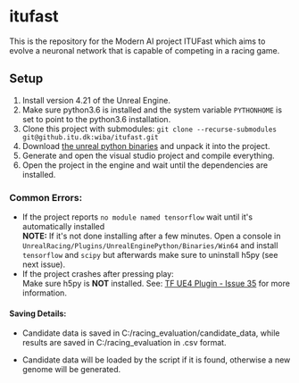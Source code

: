 # itufast

This is the repository for the Modern AI project ITUFast which aims to evolve a neuronal network that is capable of competing in a racing game.

## Setup

1. Install version 4.21 of the Unreal Engine.
2. Make sure python3.6 is installed and the system variable `PYTHONHOME` is set to point to the python3.6 installation.
3. Clone this project with submodules: ``git clone --recurse-submodules git@github.itu.dk:wiba/itufast.git``
4. Download [the unreal python binaries](https://github.com/getnamo/UnrealEnginePython/releases) and unpack it into the project.
5. Generate and open the visual studio project and compile everything.
6. Open the project in the engine and wait until the dependencies are installed.

### Common Errors:

- If the project reports ``no module named tensorflow`` wait until it's automatically installed  
	**NOTE:** If it's not done installing after a few minutes. Open a console in ``UnrealRacing/Plugins/UnrealEnginePython/Binaries/Win64`` and install ``tensorflow`` and ``scipy`` but afterwards make sure to uninstall h5py (see next issue).
- If the project crashes after pressing play:  
Make sure h5py is **NOT** installed. See: [TF UE4 Plugin - Issue 35](https://github.com/getnamo/tensorflow-ue4/issues/35) for more information.

#### Saving Details:

- Candidate data is saved in C:/racing_evaluation/candidate_data, while results are saved in C:/racing_evaluation in .csv format.

- Candidate data will be loaded by the script if it is found, otherwise a new genome will be generated.